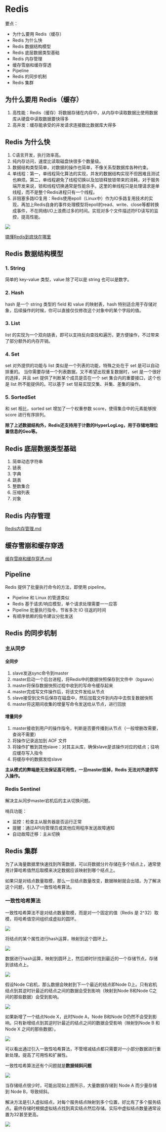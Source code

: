 # Redis

要点：

- 为什么要用 Redis（缓存）
- Redis 为什么快
- Redis 数据结构模型
- Redis 底层数据类型基础
- Redis 内存管理
- 缓存雪崩和缓存穿透
- Pipeline
- Redis 的同步机制
- Redis 集群

## 为什么要用 Redis（缓存）

1. 高性能：Redis（缓存）将数据存储在内存中，从内存中读取数据比使用数据库从硬盘中读取数据要快得多
2. 高并发：缓存能承受的并发请求连接数比数据库大得多

## Redis 为什么快

1. C语言开发，执行效率高。
2. 纯内存访问，速度比读取磁盘快很多个数量级。
3. 数据结构类型简单，对数据的操作也简单，不像关系型数据库各种约束。
4. 单线程：第一，单线程简化算法的实现，并发的数据结构实现不但困难且测试也麻烦。第二，单线程避免了线程切换以及加锁释放锁带来的消耗，对于服务端开发来说，锁和线程切换通常是性能杀手。这里的单线程只是处理请求是单线程，而不是整个Redis进程只有一个线程。
5. 非阻塞多路IO复用：Redis使用epoll（Linux中）作为IO多路复用技术的实现，再加上Redis自身的事件处理模型将epoll的read、write、close等都转换成事件，不在网络I/O上浪费过多的时间。实现对多个文件描述符FD读写的监控，提高性能。

![](_v_images/20190723214902806_6614.png)

[搞懂Redis到底快在哪里](https://mp.weixin.qq.com/s?__biz=MjM5NTY1MjY0MQ==&mid=2650745383&idx=3&sn=c7546a9ad8d23a51505f332d428fec34&chksm=befebf698989367ffff100dcde67785d1fbeceff4c814fba2a93443c967d39775b58cd78c92f&mpshare=1&scene=1&srcid=#rd)

## Redis 数据结构模型

### 1. String

简单的 key-value 类型，value 除了可以是 string 也可以是数字。

### 2. Hash

hash 是一个 string 类型的 field 和 value 的映射表，hash 特别适合用于存储对象，后续操作的时候，你可以直接仅仅修改这个对象中的某个字段的值。

### 3. List

list 的实现为一个双向链表，即可以支持反向查找和遍历，更方便操作，不过带来了部分额外的内存开销。

### 4. Set

set 对外提供的功能与 list 类似是一个列表的功能，特殊之处在于 set 是可以自动排重的。
当你需要存储一个列表数据，又不希望出现重复数据时，set 是一个很好的选择，并且 set 提供了判断某个成员是否在一个 set 集合内的重要接口，这个也是 list 所不能提供的。可以基于 set 轻易实现交集、并集、差集的操作。

### 5. SortedSet

和 set 相比，sorted set 增加了一个权重参数 score，使得集合中的元素能够按 score 进行有序排列。

**除了上述数据结构外，Redis还支持用于计数的HyperLogLog，用于存储地理位置信息的Geo等。**

## Redis 底层数据类型基础

1. 简单动态字符串
2. 链表
3. 字典
4. 跳表
5. 整数集合
6. 压缩列表
7. 对象

## Redis 内存管理

[Redis内存管理.md](Redis内存管理.md)

## 缓存雪崩和缓存穿透

[缓存雪崩和缓存穿透.md](缓存雪崩和缓存穿透.md)

## Pipeline

Redis 提供了批量执行命令的方法，即使用 pipeline。

- Pipeline 和 Linux 的管道类似
- Redis 基于请求/响应模型，单个请求处理需要一一应答
- Pipeline 批量执行指令，节省多次 IO 往返的时间
- 有顺序依赖的指令建议分批发送

## Redis 的同步机制

### 主从同步

#### 全同步

1. slave发送sync命令到master
2. master启动一个后台进程，将Redis中的数据快照保存到文件中（bgsave）
3. master将保存数据快照过程中收到的写命令缓存起来
4. master完成写文件操作后，将该文件发给从节点
5. slave接受到文件后保存在磁盘中，然后加载文件到内存中去恢复数据快照
6. master将这期间收集的增量写命令发送给从节点，进行回放

#### 增量同步

1. master接收到用户的操作指令，判断是否要传播到从节点（一般增删改需要，查询不需要）
2. 将操作记录追加到 AOF 文件
3. 将操作扩散到其他slave：对其主从库，确保slave是该操作对应的结点；往响应缓存写入指令
4. 将缓存中的数据发给slave

**主从模式的弊端是无法保证高可用性，一旦master挂掉，Redis 无法对外提供写入操作。**

### Redis Sentinel

解决主从同步master宕机后的主从切换问题。

哨兵功能：

- 监控：检查主从服务器是否运行正常
- 提醒：通过API向管理员或其他应用程序发送故障通知
- 自动故障迁移：主从切换

## Redis 集群

为了从海量数据里快速找到所需数据，可以将数据分片存储在多个结点上，通常使用计算哈希值然后取模来决定数据应该映射到哪个结点上。

如果只是对结点数量取模，那么一旦结点数量改变，数据映射就会出错。为了解决这个问题，引入了一致性哈希算法。

### 一致性哈希算法

一致性哈希算法不是对结点数量取模，而是对一个固定的值（Redis 是 2^32）取模，将哈希值空间组织成虚拟的圆环。

![](_v_images/20190724143130202_20664.png)

将结点的某个属性进行hash运算，映射到这个圆环上。

![](_v_images/20190724143228068_23476.png)

数据进行hash运算，映射到圆环上，然后顺时针找到最近的一个存储节点，存储到该结点上。

![](_v_images/20190724143407625_7286.png)

假设Node C宕机，那么数据会映射到下一个最近的结点即Node D上。只有宕机结点到其逆时针最近的结点之间的数据会受到影响（映射到Node B和Node C之间的那些数据）会受到影响。

![](_v_images/20190724143503503_14019.png)

如果新增了一个结点Node X，此时Node A，Node B和Node D仍然不会受到影响。只有新增结点到其逆时针最近的结点之间的数据会受影响（映射到Node B 和 Node X 之间的那些数据）。

![](_v_images/20190724143714209_3349.png)

可以看出通过引入一致性哈希算法，不管增减结点都只需要对一小部分数据进行重新处理。提高了可用性和扩展性。

一致性哈希算法还有个问题就是**数据倾斜问题**

![](_v_images/20190724144133834_10655.png)

当存储结点很少时，可能出现如上图所示，大量数据存储到 Node A 而少量存储到 Node B，导致倾斜。

解决方法是引入虚拟结点，对每个服务结点映射到多个位置，好比有了多个服务结点。最终存储时根据虚拟结点找到真实结点然后存储。实际中虚拟结点数量通常设置为32甚至更高。

![](_v_images/20190724144242343_2029.png)

